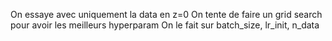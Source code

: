 On essaye avec uniquement la data en z=0 
On tente de faire un grid search pour avoir les meilleurs hyperparam
On le fait sur batch_size, lr_init, n_data